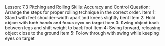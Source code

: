 Lesson: 7.3 Pitching and Rolling Skills: Accuracy and Control
Question: Arrange the steps for proper rolling technique in the correct order.
Item 1: Stand with feet shoulder-width apart and knees slightly bent
Item 2: Hold object with both hands and focus eyes on target
Item 3: Swing object back between legs and shift weight to back foot
Item 4: Swing forward, releasing object close to the ground
Item 5: Follow through with swing while keeping eyes on target